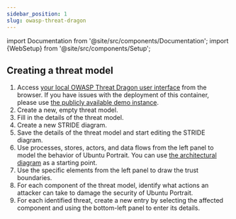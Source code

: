 ```yaml
---
sidebar_position: 1
slug: owasp-threat-dragon
---
```


import Documentation from '@site/src/components/Documentation';
import {WebSetup} from '@site/src/components/Setup';

<WebSetup software="OWASP Threat Dragon" profile="threat-modelling" link="http://127.0.0.1:8001"/>

<Documentation software="OWASP Threat Dragon" link="https://owasp.org/www-project-threat-dragon/docs-2/"/>

## Creating a threat model

1. Access [your local OWASP Threat Dragon user interface](http://localhost:3000) from the browser. If you have issues with the deployment of this container, please use [the publicly available demo instance](https://www.threatdragon.com).
2. Create a new, empty threat model.
3. Fill in the details of the threat model.
4. Create a new STRIDE diagram.
5. Save the details of the threat model and start editing the STRIDE diagram.
6. Use processes, stores, actors, and data flows from the left panel to model the behavior of Ubuntu Portrait. You can use [the architectural diagram](/ubuntu-portrait/architecture) as a starting point.
7. Use the specific elements from the left panel to draw the trust boundaries.
8. For each component of the threat model, identify what actions an attacker can take to damage the security of Ubuntu Portrait.
9. For each identified threat, create a new entry by selecting the affected component and using the bottom-left panel to enter its details.